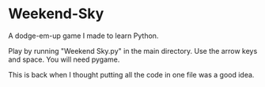 # Weekend-Sky
A dodge-em-up game I made to learn Python.

Play by running "Weekend Sky.py" in the main directory. Use the arrow keys and space. You will need pygame.

This is back when I thought putting all the code in one file was a good idea.
